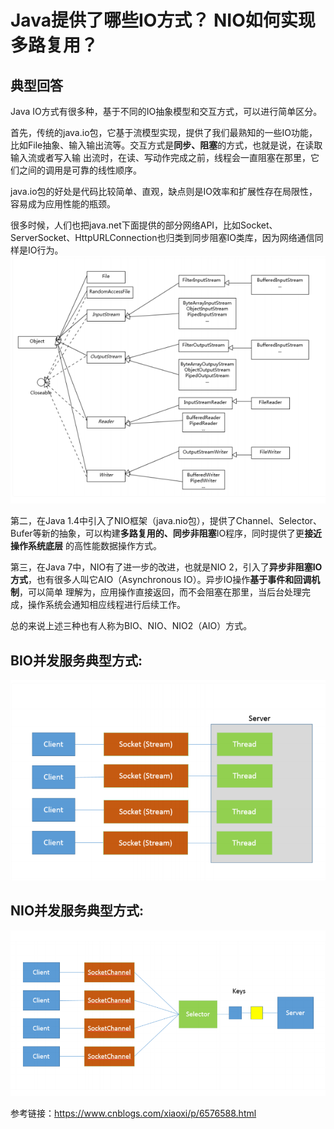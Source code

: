 # Java提供了哪些IO方式？ NIO如何实现多路复用？ #

## 典型回答 ##
Java IO方式有很多种，基于不同的IO抽象模型和交互方式，可以进行简单区分。  

首先，传统的java.io包，它基于流模型实现，提供了我们最熟知的一些IO功能，比如File抽象、输入输出流等。交互方式是**同步、阻塞**的方式，也就是说，在读取输入流或者写入输
出流时，在读、写动作完成之前，线程会一直阻塞在那里，它们之间的调用是可靠的线性顺序。  

java.io包的好处是代码比较简单、直观，缺点则是IO效率和扩展性存在局限性，容易成为应用性能的瓶颈。  

很多时候，人们也把java.net下面提供的部分网络API，比如Socket、ServerSocket、HttpURLConnection也归类到同步阻塞IO类库，因为网络通信同样是IO行为。  
![](https://github.com/BATFOR/MyImg/blob/master/20191109174041.png)

第二，在Java 1.4中引入了NIO框架（java.nio包），提供了Channel、Selector、Bufer等新的抽象，可以构建**多路复用的、同步非阻塞**IO程序，同时提供了更**接近操作系统底层**
的高性能数据操作方式。  

第三，在Java 7中，NIO有了进一步的改进，也就是NIO 2，引入了**异步非阻塞IO方式**，也有很多人叫它AIO（Asynchronous IO）。异步IO操作**基于事件和回调机制**，可以简单
理解为，应用操作直接返回，而不会阻塞在那里，当后台处理完成，操作系统会通知相应线程进行后续工作。  

总的来说上述三种也有人称为BIO、NIO、NIO2（AIO）方式。  

## BIO并发服务典型方式: ##  
![](https://github.com/BATFOR/MyImg/blob/master/20191109174327.png)

## NIO并发服务典型方式: ##  
![](https://github.com/BATFOR/MyImg/blob/master/20191109174546.png)


参考链接：https://www.cnblogs.com/xiaoxi/p/6576588.html
